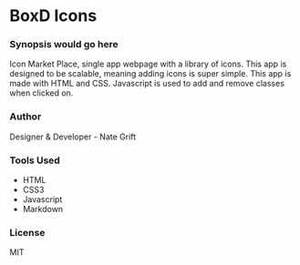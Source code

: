 # BoxD Icons

### Synopsis would go here

Icon Market Place, single app webpage with a library of icons.  This app is designed to be scalable, meaning adding icons is super simple.  This app is made with HTML and CSS. Javascript is used to add and remove classes when clicked on.

### Author

Designer & Developer - Nate Grift

### Tools Used
   - HTML
   - CSS3
   - Javascript
   - Markdown

### License
MIT
